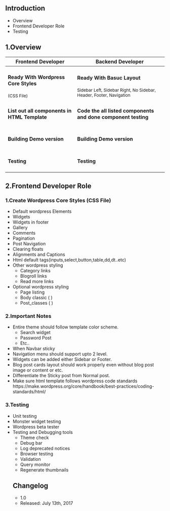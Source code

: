 <h2>Introduction</h2>
<ul>
  <li>Overview</li>
  <li>Frontend Developer Role</li>
  <li>Testing</li>
</ul>

<h2>1.Overview</h2>
<table>
  <thead>
    <tr>
      <th>Frontend Developer</th>
      <th>Backend Developer</th>
     </tr>
    </thead>
    <tbody>
      <tr>
        <td><h4>Ready With Wordpress Core Styles</h4><small>(CSS File)</small> </td>
        <td><h4>Ready With Basuc Layout</h4>
            <small>Sidebar Left, Sidebar Right, No Sidebar, <br>Header, Footer, Navigation</small>
        </td>
       </tr>
       <tr>
        <td><h4>List out all components in HTML Template</h4> </td>
        <td><h4>Code the all listed components and done component testing</h4></td>
       </tr>
       <tr>
        <td><h4>Building Demo version</h4> </td>
         <td><h4>Building Demo version</h4> </td>
       </tr>
       <tr>
        <td><h4>Testing</h4> </td>
        <td><h4>Testing</h4> </td>
       </tr>
    </tbody>
  </table>
  
  <h2>2.Frontend Developer Role</h2>
  <h3>1.Create Wordpress Core Styles (CSS File)</h3>
  <ul>
    <li>Default wordpress Elements</li>
  <li>Widgets</li>
  <li>Widgets in footer</li>
  <li>Gallery</li>
  <li>Comments</li>
  <li>Pagination</li>
  <li>Post Navigation</li>
  <li>Clearing floats</li>
  <li>Alignments and Captions</li>
  <li>Html default tags(inputs,select,button,table,dd,dt..etc)</li>
  <li>Other wordpress styling 
    <ul>
      <li>Category links</li>
      <li>Blogroll links</li>
      <li>Read more links</li>
    </ul>
  </li>
  <li>Optional wordpress styling
    <ul>
      <li>Page listing</li>
      <li>Body classic ( )</li>
      <li>Post_classes ( )</li>
    </ul>
  </li>
  </ul>
  
  <h3>2.Important Notes</h3>
  <ul>
  <li>Entire theme should follow template color scheme.
    <ul>
      <li>Search widget</li>
      <li>Password Post</li>
      <li>Etc..</li>
    </ul>
  </li>
  <li>When Navbar sticky</li>
  <li>Navigation menu should support upto 2 level.</li>
  <li>Widgets can be added either Sidebar or Footer.</li>
<li>Blog post cards layout should work properly even without blog post image or content or etc.</li>
<li>Differentiate the Sticky post from Normal post.</li>
<li>Make sure html template follows wordpress code standards https://make.wordpress.org/core/handbook/best-practices/coding-standards/html/</li>

  </ul>
  
  <h3>3.Testing</h3>
  <ul>
  <li>Unit testing</li>
<li>Monster widget testing</li>
<li>Wordpress beta tester</li>

  <li>Testing and Debugging tools
    <ul>
    <li>Theme check</li>
      <li>Debug bar</li>
       <li> Log deprecated notices</li>
       <li> Browser testing</li>
        <li>Validation</li>
        <li>Query monitor</li>
       <li> Regenerate thumbnails </li>
    </ul>
  </li>
  
  <h2> Changelog</h2>
<ul>
  <li>1.0</li>
   <li>Released: July 13th, 2017</li>
</ul>


